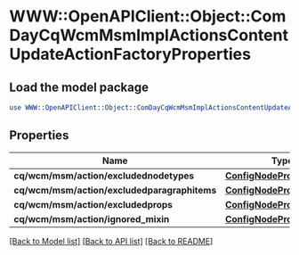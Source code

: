 # WWW::OpenAPIClient::Object::ComDayCqWcmMsmImplActionsContentUpdateActionFactoryProperties

## Load the model package
```perl
use WWW::OpenAPIClient::Object::ComDayCqWcmMsmImplActionsContentUpdateActionFactoryProperties;
```

## Properties
Name | Type | Description | Notes
------------ | ------------- | ------------- | -------------
**cq/wcm/msm/action/excludednodetypes** | [**ConfigNodePropertyArray**](ConfigNodePropertyArray.md) |  | [optional] 
**cq/wcm/msm/action/excludedparagraphitems** | [**ConfigNodePropertyArray**](ConfigNodePropertyArray.md) |  | [optional] 
**cq/wcm/msm/action/excludedprops** | [**ConfigNodePropertyArray**](ConfigNodePropertyArray.md) |  | [optional] 
**cq/wcm/msm/action/ignored_mixin** | [**ConfigNodePropertyArray**](ConfigNodePropertyArray.md) |  | [optional] 

[[Back to Model list]](../README.md#documentation-for-models) [[Back to API list]](../README.md#documentation-for-api-endpoints) [[Back to README]](../README.md)


